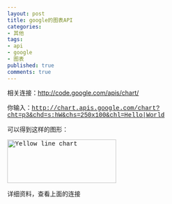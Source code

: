```yaml
---
layout: post
title: google的图表API
categories:
- 其他
tags:
- api
- google
- 图表
published: true
comments: true
---
```

<p> 相关连接：<a href="http://code.google.com/apis/chart/">http://code.google.com/apis/chart/</a></p>

<p>你输入：<font face="Courier New"><a href="http://chart.apis.google.com/chart?cht=p3&amp;chd=s:hW&amp;chs=250x100&amp;chl=Hello|World">http://chart.apis.google.com/chart?cht=p3&amp;chd=s:hW&amp;chs=250x100&amp;chl=Hello|World</a></font></p>

<p><font face="Courier New">可以得到这样的图形：</font><font face="Courier New"> </font></p>

<p><font face="Courier New"><img src="http://chart.apis.google.com/chart?cht=p3&amp;chd=s:hW&amp;chs=250x100&amp;chl=Hello|World" alt="Yellow line chart" border="0" height="100" width="250" /> </font></p>

<p><font face="Courier New">详细资料，查看上面的连接 </font></p>
